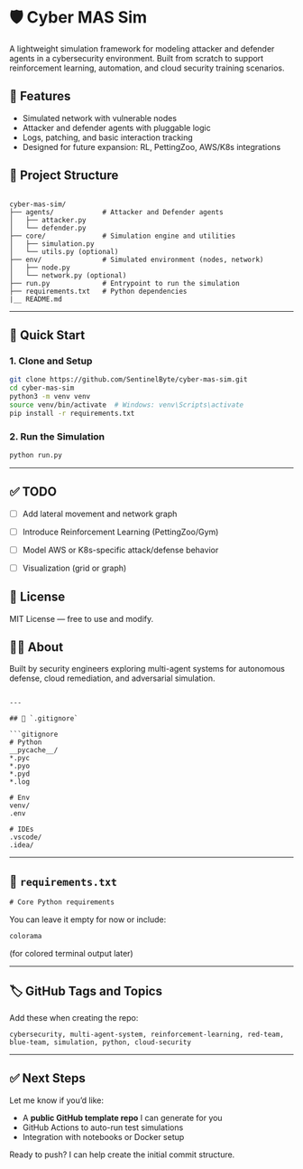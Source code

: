 # 🛡️ Cyber MAS Sim

A lightweight simulation framework for modeling attacker and defender agents in a cybersecurity environment. Built from scratch to support reinforcement learning, automation, and cloud security training scenarios.


## 🚀 Features

- Simulated network with vulnerable nodes
- Attacker and defender agents with pluggable logic
- Logs, patching, and basic interaction tracking
- Designed for future expansion: RL, PettingZoo, AWS/K8s integrations


## 📁 Project Structure

```

cyber-mas-sim/
├── agents/            # Attacker and Defender agents
│   ├── attacker.py
│   └── defender.py
├── core/              # Simulation engine and utilities
│   ├── simulation.py
│   └── utils.py (optional)
├── env/               # Simulated environment (nodes, network)
│   ├── node.py
│   └── network.py (optional)
├── run.py             # Entrypoint to run the simulation
├── requirements.txt   # Python dependencies
|__ README.md

````

---

## 🧪 Quick Start

### 1. Clone and Setup
```bash
git clone https://github.com/SentinelByte/cyber-mas-sim.git
cd cyber-mas-sim
python3 -m venv venv
source venv/bin/activate  # Windows: venv\Scripts\activate
pip install -r requirements.txt
````

### 2. Run the Simulation

```bash
python run.py
```

---

## ✅ TODO

* [ ] Add lateral movement and network graph
* [ ] Introduce Reinforcement Learning (PettingZoo/Gym)
* [ ] Model AWS or K8s-specific attack/defense behavior
* [ ] Visualization (grid or graph)


## 📜 License

MIT License — free to use and modify.


## 🙋‍♂️ About

Built by security engineers exploring multi-agent systems for autonomous defense, cloud remediation, and adversarial simulation.

````

---

## 📁 `.gitignore`

```gitignore
# Python
__pycache__/
*.pyc
*.pyo
*.pyd
*.log

# Env
venv/
.env

# IDEs
.vscode/
.idea/
````

---

## 📜 `requirements.txt`

```txt
# Core Python requirements
```

You can leave it empty for now or include:

```txt
colorama
```

(for colored terminal output later)

---

## 🏷️ GitHub Tags and Topics

Add these when creating the repo:

```
cybersecurity, multi-agent-system, reinforcement-learning, red-team, blue-team, simulation, python, cloud-security
```

---

## ✅ Next Steps

Let me know if you’d like:

* A **public GitHub template repo** I can generate for you
* GitHub Actions to auto-run test simulations
* Integration with notebooks or Docker setup

Ready to push? I can help create the initial commit structure.
